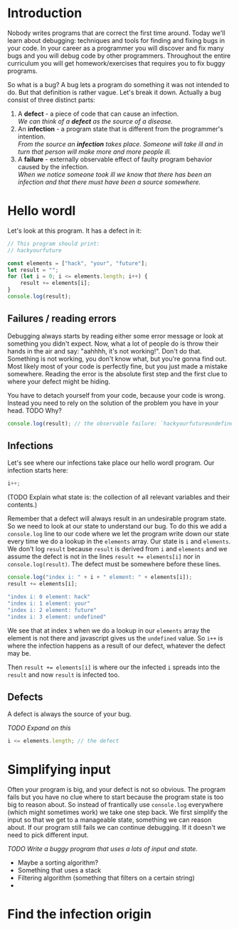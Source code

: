 # Introduction

Nobody writes programs that are correct the first time around. Today we'll learn
about debugging: techniques and tools for finding and fixing bugs in your code.
In your career as a programmer you will discover and fix many bugs and you will
debug code by other programmers. Throughout the entire curriculum you will get
homework/exercises that requires you to fix buggy programs.

So what is a bug? A bug lets a program do something it was not intended to do.
But that definition is rather vague. Let's break it down. Actually a bug consist
of three distinct parts:

1. A **defect** - a piece of code that can cause an infection.<br/>
*We can think of a **defect** as the source of a disease.*
2. An **infection** - a program state that is different from the programmer's
intention.<br/>
*From the source an **infection** takes place. Someone will take ill and in turn
that person will make more and more people ill.*
3. A **failure** - externally observable effect of faulty program behavior
caused by the infection.<br/>
*When we notice someone took ill we know that there has been an infection and
that there must have been a source somewhere.*

# Hello wordl

Let's look at this program. It has a defect in it:

```javascript
// This program should print:
// hackyourfuture

const elements = ["hack", "your", "future"];
let result = "";
for (let i = 0; i <= elements.length; i++) {
    result += elements[i];
}
console.log(result);
```

## Failures / reading errors

Debugging always starts by reading either some error message or look at
something you didn't expect. Now, what a lot of people do is throw their hands
in the air and say: "aahhhh, it's not working!". Don't do that. Something is not
working, you don't know what, but you're gonna find out. Most likely most of
your code is perfectly fine, but you just made a mistake somewhere. Reading the
error is the absolute first step and the first clue to where your defect might
be hiding.

You have to detach yourself from your code, because your code is wrong. Instead
you need to rely on the solution of the problem you have in your head.
TODO Why?

```javascript
console.log(result); // the observable failure: `hackyourfutureundefined`
```

## Infections

Let's see where our infections take place our hello wordl program. Our infection
starts here:

```javascript
i++;
```

(TODO Explain what state is: the collection of all relevant variables and their
contents.)

Remember that a defect will always result in an undesirable program state. So we
need to look at our state to understand our bug. To do this we add a
`console.log` line to our code where we let the program write down our state
every time we do a lookup in the `elements` array. Our state is `i` and
`elements`. We don't log `result` because `result` is derived from `i` and
`elements` and we assume the defect is not in the lines `result += elements[i]`
nor in `console.log(result)`. The defect must be somewhere before these lines.

```javascript
console.log("index i: " + i + " element: " + elements[i]);
result += elements[i];
```

```javascript
"index i: 0 element: hack"
"index i: 1 element: your"
"index i: 2 element: future"
"index i: 3 element: undefined"
```

We see that at index `3` when we do a lookup in our `elements` array the element
is not there and javascript gives us the `undefined` value. So `i++` is where
the infection happens as a result of our defect, whatever the defect may be.

Then `result += elements[i]` is where our the infected `i` spreads into the
`result` and now `result` is infected too.

## Defects

A defect is always the source of your bug.

*TODO Expand on this*

```javascript
i <= elements.length; // the defect
```

# Simplifying input

Often your program is big, and your defect is not so obvious. The program fails
but you have no clue where to start because the program state is too big to
reason about. So instead of frantically use `console.log` everywhere (which
might sometimes work) we take one step back. We first simplify the input so that
we get to a manageable state, something we can reason about. If our program
still fails we can continue debugging. If it doesn't we need to pick different
input.

*TODO Write a buggy program that uses a lots of input and state.*
  - Maybe a sorting algorithm?
  - Something that uses a stack
  - Filtering algorithm (something that filters on a certain string)
  -

# Find the infection origin
